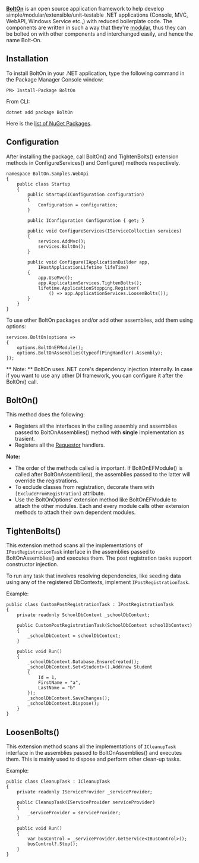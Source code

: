 [**BoltOn**](https://github.com/gokulm/BoltOn) is an open source application framework to help develop simple/modular/extensible/unit-testable .NET applications (Console, MVC, WebAPI, Windows Service etc.,) with reduced boilerplate code. The components are written in such a way that they're [modular](https://en.wikipedia.org/wiki/Modular_programming), thus they can be bolted on with other components and interchanged easily, and hence the name Bolt-On. 

Installation
------------
To install BoltOn in your .NET application, type the following command in the Package Manager Console window:

    PM> Install-Package BoltOn

From CLI:

    dotnet add package BoltOn

Here is the [list of NuGet Packages](https://www.nuget.org/packages?q=BoltOn). 

Configuration
-------------
After installing the package, call BoltOn() and TightenBolts() extension methods in ConfigureServices() and Configure() methods respectively. 

    namespace BoltOn.Samples.WebApi
    {
        public class Startup
        {
            public Startup(IConfiguration configuration)
            {
                Configuration = configuration;
            }

            public IConfiguration Configuration { get; }

            public void ConfigureServices(IServiceCollection services)
            {
                services.AddMvc();
                services.BoltOn();
            }

            public void Configure(IApplicationBuilder app,
                IHostApplicationLifetime lifeTime)
            {
                app.UseMvc();
                app.ApplicationServices.TightenBolts();
                lifetime.ApplicationStopping.Register(
                    () => app.ApplicationServices.LoosenBolts());
            }
        }
    }

To use other BoltOn packages and/or add other assemblies, add them using options:

    services.BoltOn(options =>
    {
        options.BoltOnEFModule();
        options.BoltOnAssemblies(typeof(PingHandler).Assembly);
    });

** Note: ** BoltOn uses .NET core's dependency injection internally. In case if you want to use any other DI framework, you can configure it after the BoltOn() call. 

BoltOn()
--------
This method does the following:

* Registers all the interfaces in the calling assembly and assemblies passed to BoltOnAssemblies() method with **single** implementation as trasient.
* Registers all the [Requestor](requestor) handlers.

**Note:** 

* The order of the methods called is important. If BoltOnEFModule() is called after BoltOnAssemblies(), the assemblies passed to the latter will override the registrations.
* To exclude classes from registration, decorate them with `[ExcludeFromRegistration]` attribute.
* Use the BoltOnOptions' extension method like BoltOnEFModule to attach the other modules. Each and every module calls other extension methods to attach their own dependent modules. 

TightenBolts()
--------------
This extension method scans all the implementations of `IPostRegistrationTask` interface in the assemblies passed to BoltOnAssemblies() and executes them. The post registration tasks support constructor injection.

To run any task that involves resolving dependencies, like seeding data using any of the registered DbContexts, implement `IPostRegistrationTask`. 

Example:

    public class CustomPostRegistrationTask : IPostRegistrationTask
    {
        private readonly SchoolDbContext _schoolDbContext;

        public CustomPostRegistrationTask(SchoolDbContext schoolDbContext)
        {
            _schoolDbContext = schoolDbContext;
        }

        public void Run()
        {
            _schoolDbContext.Database.EnsureCreated();
            _schoolDbContext.Set<Student>().Add(new Student
            {
                Id = 1,
                FirstName = "a",
                LastName = "b"
            });
            _schoolDbContext.SaveChanges();
            _schoolDbContext.Dispose();
        }
    }

LoosenBolts()
-------------
This extension method scans all the implementations of `ICleanupTask` interface in the assemblies passed to BoltOnAssemblies() and executes them. This is mainly used to dispose and perform other clean-up tasks.

Example:

    public class CleanupTask : ICleanupTask
    {
        private readonly IServiceProvider _serviceProvider;

		public CleanupTask(IServiceProvider serviceProvider)
        {
            _serviceProvider = serviceProvider;
		}

        public void Run()
        {
            var busControl = _serviceProvider.GetService<IBusControl>();
            busControl?.Stop();
        }
    }